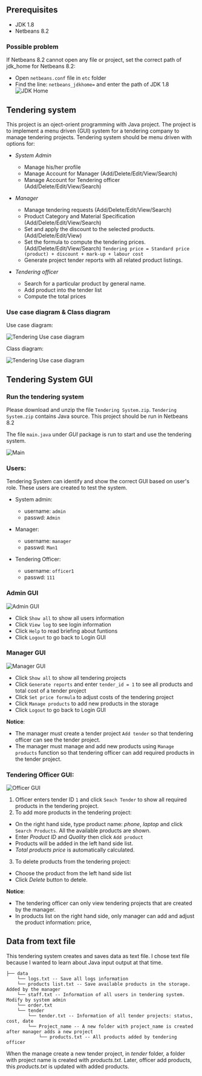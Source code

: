 ## Prerequisites
* JDK 1.8
* Netbeans 8.2

### Possible problem
If Netbeans 8.2 cannot open any file or project, set the correct path of jdk_home for Netbeans 8.2:
* Open `netbeans.conf` file in `etc` folder
* Find the line: `netbeans_jdkhome=` and enter the path of JDK 1.8
  ![JDK Home](./images/jdkhome.png)

## Tendering system
This project is an oject-orient programming with Java project. The project is to implement a menu driven (GUI) system for a tendering company to manage tendering projects. Tendering system should be menu driven with options for:
* *System Admin*
  * Manage his/her profile
  * Manage Account for Manager (Add/Delete/Edit/View/Search)
  * Manage Account for Tendering officer (Add/Delete/Edit/View/Search) 
  
* *Manager*
  * Manage tendering requests (Add/Delete/Edit/View/Search)
  * Product Category and Material Specification (Add/Delete/Edit/View/Search)
  * Set and apply the discount to the selected products. (Add/Delete/Edit/View)
  * Set the formula to compute the tendering prices. (Add/Delete/Edit/View/Search)
  `Tendering price = Standard price (product) + discount + mark-up + labour cost`
  * Generate project tender reports with all related product listings.

* *Tendering officer*
  * Search for a particular product by general name.
  * Add product into the tender list
  * Compute the total prices

### Use case diagram & Class diagram
Use case diagram:

  ![Tendering Use case diagram](./images/use-case-diagram.png)

Class diagram:

  ![Tendering Use case diagram](./images/class-diagram.png)

## Tendering System GUI
### Run the tendering system
Please download and unzip the file `Tendering System.zip`. `Tendering System.zip` contains Java source. This project should be run in Netbeans 8.2

The file `main.java` under *GUI* package is run to start and use the tendering system.

  ![Main](./images/main.png)

### Users:
Tendering System can identify and show the correct GUI based on user's role. These users are created to test the system.
* System admin:
  * username: `admin`
  * passwd: `Admin`

* Manager:
  * username: `manager`
  * passwd: `Man1`

* Tendering Officer:
  * username: `officer1`
  * passwd: `111`

### Admin GUI
  ![Admin GUI](./images/admin-gui.png)
* Click `Show all` to show all users information
* Click `View log` to see login information
* Click `Help` to read briefing about funtions
* Click `Logout` to go back to Login GUI

### Manager GUI
  ![Manager GUI](./images/manager-gui.png)
* Click `Show all` to show all tendering projects
* Click `Generate reports` and enter `tender_id = 1` to see all products and total cost of a tender project
* Click `Set price formula` to adjust costs of the tendering project
* Click `Manage products` to add new products in the storage 
* Click `Logout` to go back to Login GUI

**Notice**:
* The manager must create a tender project `Add tender` so that tendering officer can see the tender project.
* The manager must manage and add new products using `Manage products` function so that tendering officer can add required products in the tender project.

### Tendering Officer GUI:
  ![Officer GUI](./images/officer-gui.png)

1. Officer enters tender ID `1` and click `Seach Tender` to show all required products in the tendering project.
2. To add more products in the tendering project:
  * On the right hand side, type product name: *phone*, *laptop* and click `Search Products`. All the available products are shown.
  * Enter *Product ID* and *Quality* then click `Add product`
  * Products will be added in the left hand side list.
  * *Total products price* is automatically calculated.
3. To delete products from the tendering project:
  * Choose the product from the left hand side list
  * Click *Delete* button to detele.

**Notice**:
* The tendering officer can only view tendering projects that are created by the manager.
* In products list on the right hand side, only manager can add and adjust the product information: price, 

## Data from text file
This tendering system creates and saves data as text file. I chose text file because I wanted to learn about Java input output at that time.
```
├── data
    └── logs.txt -- Save all logs information
    └── products list.txt -- Save available products in the storage. Added by the manager
    └── staff.txt -- Information of all users in tendering system. Modify by system admin
    └── order.txt 
    └── tender
        └── tender.txt -- Information of all tender projects: status, cost, date
        └── Project_name -- A new folder with project_name is created after manager adds a new project
            └── products.txt -- All products added by tendering officer
```
When the manage create a new tender project, in *tender* folder, a folder with project name is created with *products.txt*. Later, officer add products, this *products.txt* is updated with added products.
